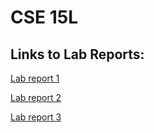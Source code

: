 # CSE 15L
## Links to Lab Reports:

[Lab report 1](google.com)

[Lab report 2](google.com)

[Lab report 3](google.com)
